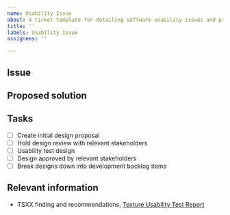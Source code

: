 ```yaml
---
name: Usability Issue
about: A ticket template for detailing software usability issues and proposed fixes.
title: ''
labels: Usability Issue
assignees: ''

---
```


## Issue

## Proposed solution

## Tasks
- [ ] Create initial design proposal
- [ ] Hold design review with relevant stakeholders
- [ ] Usability test design 
- [ ] Design approved by relevant stakeholders
- [ ] Break designs down into development backlog items

## Relevant information
- TSXX finding and recommendations, [Texture Usability Test Report](https://docs.google.com/document/d/1z58LAJVuKLjFRVuTDigXNQ_XZFaXTXiQOSRsEMKND48/edit?usp=sharing)

